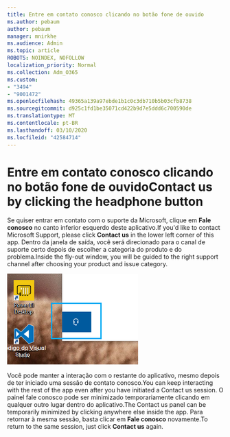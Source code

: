 ```yaml
---
title: Entre em contato conosco clicando no botão fone de ouvido
ms.author: pebaum
author: pebaum
manager: mnirkhe
ms.audience: Admin
ms.topic: article
ROBOTS: NOINDEX, NOFOLLOW
localization_priority: Normal
ms.collection: Adm_O365
ms.custom:
- "3494"
- "9001472"
ms.openlocfilehash: 49365a139a97ebde1b1c0c3db710b5b03cfb8738
ms.sourcegitcommit: d925c1fd1be35071cd422b9d7e5ddd6c700590de
ms.translationtype: MT
ms.contentlocale: pt-BR
ms.lasthandoff: 03/10/2020
ms.locfileid: "42584714"
---
```

# <a name="contact-us-by-clicking-the-headphone-button"></a><span data-ttu-id="2dd14-102">Entre em contato conosco clicando no botão fone de ouvido</span><span class="sxs-lookup"><span data-stu-id="2dd14-102">Contact us by clicking the headphone button</span></span>

<span data-ttu-id="2dd14-103">Se quiser entrar em contato com o suporte da Microsoft, clique em **Fale conosco** no canto inferior esquerdo deste aplicativo.</span><span class="sxs-lookup"><span data-stu-id="2dd14-103">If you'd like to contact Microsoft Support, please click **Contact us** in the lower left corner of this app.</span></span> <span data-ttu-id="2dd14-104">Dentro da janela de saída, você será direcionado para o canal de suporte certo depois de escolher a categoria do produto e do problema.</span><span class="sxs-lookup"><span data-stu-id="2dd14-104">Inside the fly-out window, you will be guided to the right support channel after choosing your product and issue category.</span></span>

![Entre em contato conosco clicando no ícone de fone de ouvido.](media/contact-us-headphone-icon.png)

<span data-ttu-id="2dd14-106">Você pode manter a interação com o restante do aplicativo, mesmo depois de ter iniciado uma sessão de contato conosco.</span><span class="sxs-lookup"><span data-stu-id="2dd14-106">You can keep interacting with the rest of the app even after you have initiated a Contact us session.</span></span> <span data-ttu-id="2dd14-107">O painel fale conosco pode ser minimizado temporariamente clicando em qualquer outro lugar dentro do aplicativo.</span><span class="sxs-lookup"><span data-stu-id="2dd14-107">The Contact us panel can be temporarily minimized by clicking anywhere else inside the app.</span></span> <span data-ttu-id="2dd14-108">Para retornar à mesma sessão, basta clicar em **Fale conosco** novamente.</span><span class="sxs-lookup"><span data-stu-id="2dd14-108">To return to the same session, just click **Contact us** again.</span></span>
